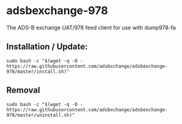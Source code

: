 # adsbexchange-978
The ADS-B exchange UAT/978 feed client for use with dump978-fa


## Installation / Update:

```
sudo bash -c "$(wget -q -O - https://raw.githubusercontent.com/adsbxchange/adsbexchange-978/master/install.sh)"
```

## Removal

```
sudo bash -c "$(wget -q -O - https://raw.githubusercontent.com/adsbxchange/adsbexchange-978/master/uninstall.sh)"
```
